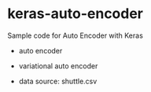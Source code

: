 # keras-auto-encoder
Sample code for Auto Encoder with Keras

- auto encoder
- variational auto encoder

- data source: shuttle.csv